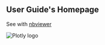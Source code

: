 User Guide's Homepage
-------------------------------

See with
[nbviewer](http://nbviewer.ipython.org/github/etpinard/plotly-python-doc/tree/1.0/s00_homepage/s00_homepage.ipynb)

![Plotly logo](http://i.imgur.com/4vwuxdJ.png)
